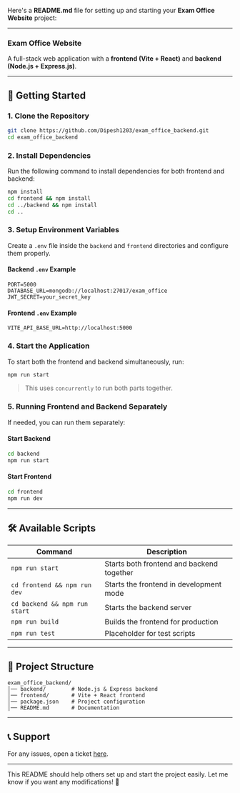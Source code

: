 Here's a **README.md** file for setting up and starting your **Exam Office Website** project:  

---

### **Exam Office Website**  
A full-stack web application with a **frontend (Vite + React)** and **backend (Node.js + Express.js)**.

---

## 🚀 **Getting Started**  

### **1. Clone the Repository**  
```sh
git clone https://github.com/Dipesh1203/exam_office_backend.git
cd exam_office_backend
```

### **2. Install Dependencies**  
Run the following command to install dependencies for both frontend and backend:  
```sh
npm install
cd frontend && npm install
cd ../backend && npm install
cd ..
```

### **3. Setup Environment Variables**  
Create a `.env` file inside the `backend` and `frontend` directories and configure them properly.  

#### **Backend `.env` Example**  
```env
PORT=5000
DATABASE_URL=mongodb://localhost:27017/exam_office
JWT_SECRET=your_secret_key
```

#### **Frontend `.env` Example**  
```env
VITE_API_BASE_URL=http://localhost:5000
```

### **4. Start the Application**  
To start both the frontend and backend simultaneously, run:  
```sh
npm run start
```
> This uses `concurrently` to run both parts together.

### **5. Running Frontend and Backend Separately**  
If needed, you can run them separately:  

#### **Start Backend**  
```sh
cd backend
npm run start
```

#### **Start Frontend**  
```sh
cd frontend
npm run dev
```

---

## 🛠 **Available Scripts**  

| Command | Description |
|---------|-------------|
| `npm run start` | Starts both frontend and backend together |
| `cd frontend && npm run dev` | Starts the frontend in development mode |
| `cd backend && npm run start` | Starts the backend server |
| `npm run build` | Builds the frontend for production |
| `npm run test` | Placeholder for test scripts |

---

## 📂 **Project Structure**  
```
exam_office_backend/
│── backend/        # Node.js & Express backend
│── frontend/       # Vite + React frontend
│── package.json    # Project configuration
│── README.md       # Documentation
```


---

## 📞 **Support**  
For any issues, open a ticket [here](https://github.com/Dipesh1203/exam_office_backend/issues).

---

This README should help others set up and start the project easily. Let me know if you want any modifications! 🚀
